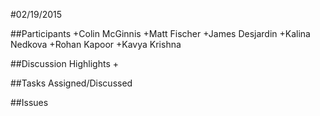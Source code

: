 #02/19/2015

##Participants
+Colin McGinnis
+Matt Fischer
+James Desjardin
+Kalina Nedkova
+Rohan Kapoor
+Kavya Krishna

##Discussion Highlights
+

##Tasks Assigned/Discussed

##Issues